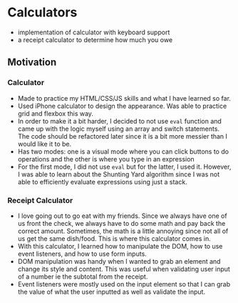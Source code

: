 # Calculators

- implementation of calculator with keyboard support
- a receipt calculator to determine how much you owe

## Motivation

### Calculator

- Made to practice my HTML/CSS/JS skills and what I have learned so far.
- Used iPhone calculator to design the appearance. Was able to practice grid and flexbox this way.
- In order to make it a bit harder, I decided to not use `eval` function and came up with the logic myself using an array and switch statements. The code should be refactored later since it is a bit more messier than I would like it to be.
- Has two modes: one is a visual mode where you can click buttons to do operations and the other is where you type in an expression
- For the first mode, I did not use `eval` but for the latter, I used it. However, I was able to learn about the Shunting Yard algorithm since I was not able to efficiently evaluate expressions using just a stack.

### Receipt Calculator

- I love going out to go eat with my friends. Since we always have one of us front the check, we always have to do some math and pay back the correct amount. Sometimes, the math is a little annoying since not all of us get the same dish/food. This is where this calculator comes in.
- With this calculator, I learned how to manipulate the DOM, how to use event listeners, and how to use form inputs.
- DOM manipulation was handy when I wanted to grab an element and change its style and content. This was useful when validating user input of a number ie the subtotal from the receipt.
- Event listeners were mostly used on the input element so that I can grab the value of what the user inputted as well as validate the input.